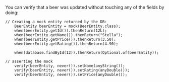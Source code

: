 You can verify that a beer was updated without touching any of the fields by doing:

    // Creating a mock entity returned by the DB:
        BeerEntity beerEntity = mock(BeerEntity.class);
        when(beerEntity.getId()).thenReturn(12L);
        when(beerEntity.getName()).thenReturn("Stella");
        when(beerEntity.getPrice()).thenReturn(3.50);
        when(beerEntity.getRating()).thenReturn(4.90);

        when(database.findById(12)).thenReturn(Optional.of(beerEntity));

    // asserting the mock
        verify(beerEntity, never()).setName(anyString());
        verify(beerEntity, never()).setRating(anyDouble());
        verify(beerEntity, never()).setPrice(anyDouble());
